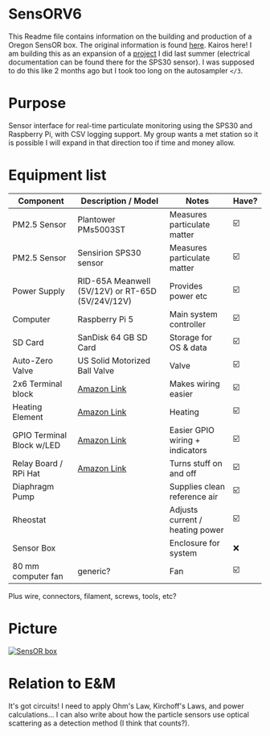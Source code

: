 # SensORV6
This Readme file contains information on the building and production of a Oregon SensOR box. The original information is found [here](https://github.com/ParticulateSensOR/SensORV6). Kairos here! I am building this as an expansion of a [project](https://github.com/kairosbrightside/sps30-pi) I did last summer (electrical documentation can be found there for the SPS30 sensor). I was supposed to do this like 2 months ago but I took too long on the autosampler `</3`. 

# Purpose
Sensor interface for real-time particulate monitoring using the SPS30 and Raspberry Pi, with CSV logging support. My group wants a met station so it is possible I will expand in that direction too if time and money allow. 


# Equipment list 
| Component                  | Description / Model                                                                 | Notes                          | Have? |
|----------------------------|-------------------------------------------------------------------------------------|--------------------------------|-------|
| PM2.5 Sensor               | Plantower PMs5003ST                                                                 | Measures particulate matter    | ☑️    |
| PM2.5 Sensor               | Sensirion SPS30 sensor                                                              | Measures particulate matter    | ☑️    |
| Power Supply               | RID-65A Meanwell (5V/12V) or RT-65D (5V/24V/12V)                                    | Provides power etc             | ☑️    |
| Computer                   | Raspberry Pi 5                                                                      | Main system controller         | ☑️    |
| SD Card                    | SanDisk 64 GB SD Card                                                               | Storage for OS & data          | ☑️    |
| Auto-Zero Valve            | US Solid Motorized Ball Valve                                                       | Valve                          | ☑️    |
| 2x6 Terminal block         | [Amazon Link](https://www.amazon.com/dp/B09D3BV22M?ref=ppx_yo2ov_dt_b_fed_asin_title) | Makes wiring easier           | ☑️    |
| Heating Element            | [Amazon Link](https://www.amazon.com/dp/B0CLS34QN2?ref=ppx_yo2ov_dt_b_fed_asin_title) | Heating                      | ☑️    |
| GPIO Terminal Block w/LED  | [Amazon Link](https://www.amazon.com/dp/B09QXR6RL7?ref=ppx_yo2ov_dt_b_fed_asin_title) | Easier GPIO wiring + indicators | ☑️    |
| Relay Board / RPi Hat      | [Amazon Link](https://www.amazon.com/dp/B07CZL2SKN?ref=ppx_yo2ov_dt_b_fed_asin_title) | Turns stuff on and off       | ☑️    |
| Diaphragm Pump             | <Will Insert Later>                                                                 | Supplies clean reference air   | ☑️    |
| Rheostat                   | <Will Insert Later>                                                                 | Adjusts current / heating power | ☑️    |
| Sensor Box                 | <Will Insert Later>                                                                 | Enclosure for system           | ❌    |
| 80 mm computer fan         | generic?                                                                            | Fan                            | ☑️    |

Plus wire, connectors, filament, screws, tools, etc?

# Picture
[![SensOR box](images/sensORbox.png)](images/sensORbox.pdf)

# Relation to E&M
It's got circuits! I need to apply Ohm's Law, Kirchoff's Laws, and power calculations... I can also write about how the particle sensors use optical scattering as a detection method (I think that counts?).
